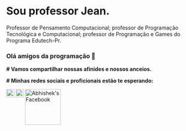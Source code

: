 # Sou professor Jean.
Professor de Pensamento Computacional; professor de Programação Tecnológica e Computacional; professor de Programação e Games do Programa Edutech-Pr.

### Olá amigos da programação 👋

**# Vamos compartilhar nossas afinides e nossos anceios.**

**# Minhas redes sociais e proficionais estão te esperando:**

<a href="https://www.instagram.com/inferdes/">
  <img align="left" alt="Abhishek's Instagram" width="22px" src="https://raw.githubusercontent.com/hussainweb/hussainweb/main/icons/instagram.png" />
  </a>
<a href="https://www.linkedin.com/in/jean-carlos-inferdes-bb3852102/">
  <img align="left" alt="Abhishek's LinkedIN" width="22px" src="https://raw.githubusercontent.com/peterthehan/peterthehan/master/assets/linkedin.svg" />
</a>
<a href="https://www.facebook.com/jeaninferdes/">
  <img align="left" alt="Abhishek's Facebook" width="95px" src="https://img.shields.io/badge/Facebook-1877F2?style=for-the-badge&logo=facebook&logoColor=white" />

</a>


<!--
**Inferdes/Inferdes** is a ✨ _special_ ✨ repository because its `README.md` (this file) appears on your GitHub profile.
